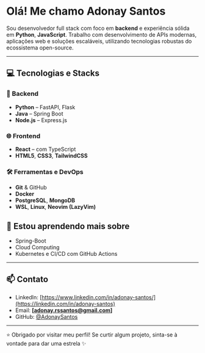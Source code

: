 # Olá! Me chamo Adonay Santos

Sou desenvolvedor full stack com foco em **backend** e experiência sólida em **Python**,
**JavaScript**. Trabalho com desenvolvimento de APIs modernas, aplicações web e soluções
escaláveis, utilizando tecnologias robustas do ecossistema open-source.

---

## 💻 Tecnologias e Stacks

### 🚀 Backend

- **Python** – FastAPI, Flask
- **Java** – Spring Boot
- **Node.js** – Express.js

### 🌐 Frontend

- **React** – com TypeScript
- **HTML5**, **CSS3**, **TailwindCSS**

### 🛠️ Ferramentas e DevOps

- **Git** & GitHub
- **Docker**
- **PostgreSQL**, **MongoDB**
- **WSL**, **Linux**, **Neovim (LazyVim)**

## 🧠 Estou aprendendo mais sobre

- Spring-Boot
- Cloud Computing
- Kubernetes e CI/CD com GitHub Actions

---

## 📫 Contato

- LinkedIn: [https://www.linkedin.com/in/adonay-santos/](https://linkedin.com/in/adonay-santos)
- Email: **[adonay.rssantos@gmail.com]**
- GitHub: [@AdonaySantos](https://github.com/AdonaySantos)

---

⭐ Obrigado por visitar meu perfil! Se curtir algum projeto, sinta-se à vontade para dar uma estrela ✨

